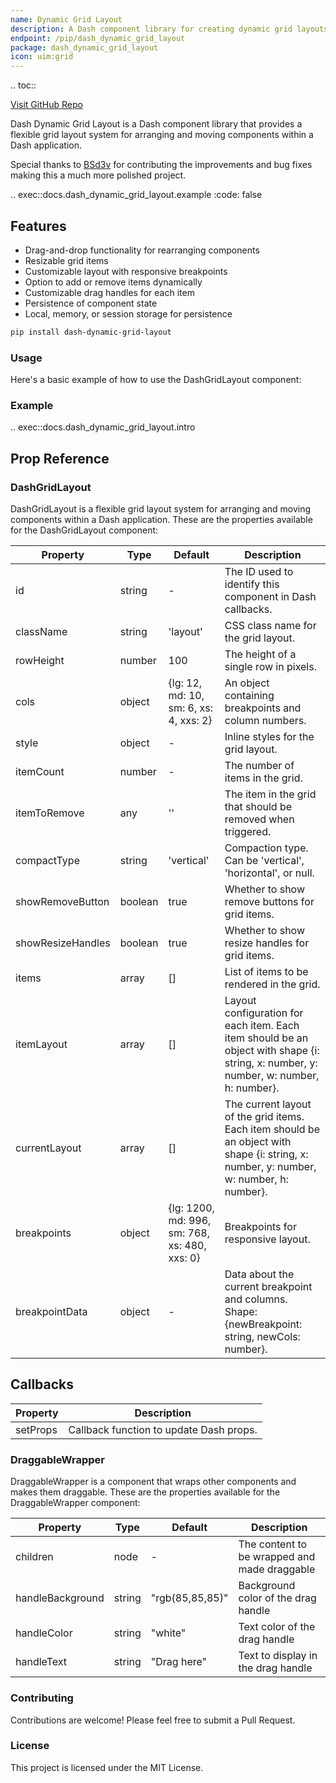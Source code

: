 ```yaml
---
name: Dynamic Grid Layout
description: A Dash component library for creating dynamic grid layouts.
endpoint: /pip/dash_dynamic_grid_layout
package: dash_dynamic_grid_layout
icon: uim:grid
---
```


.. toc::

[Visit GitHub Repo](https://github.com/pip-install-python/dash-dynamic-grid-layout)

Dash Dynamic Grid Layout is a Dash component library that provides a flexible grid layout system for arranging and moving components within a Dash application.

Special thanks to [BSd3v](https://github.com/BSd3v) for contributing the improvements and bug fixes making this a much more polished project.

.. exec::docs.dash_dynamic_grid_layout.example
    :code: false

## Features

- Drag-and-drop functionality for rearranging components
- Resizable grid items
- Customizable layout with responsive breakpoints
- Option to add or remove items dynamically
- Customizable drag handles for each item
- Persistence of component state
- Local, memory, or session storage for persistence

```bash
pip install dash-dynamic-grid-layout
```

### Usage
Here's a basic example of how to use the DashGridLayout component:

### Example

.. exec::docs.dash_dynamic_grid_layout.intro

## Prop Reference

### DashGridLayout

DashGridLayout is a flexible grid layout system for arranging and moving components within a Dash application. These are the properties available for the DashGridLayout component:

| Property          | Type    | Default                                       | Description                                                                                                                             |
|-------------------|---------|-----------------------------------------------|-----------------------------------------------------------------------------------------------------------------------------------------|
| id                | string  | -                                             | The ID used to identify this component in Dash callbacks.                                                                               |
| className         | string  | 'layout'                                      | CSS class name for the grid layout.                                                                                                     |
| rowHeight         | number  | 100                                           | The height of a single row in pixels.                                                                                                   |
| cols              | object  | {lg: 12, md: 10, sm: 6, xs: 4, xxs: 2}        | An object containing breakpoints and column numbers.                                                                                    |
| style             | object  | -                                             | Inline styles for the grid layout.                                                                                                      |
| itemCount         | number  | -                                             | The number of items in the grid.                                                                                                        |
| itemToRemove      | any     | ''                                            | The item in the grid that should be removed when triggered.                                                                             |
| compactType       | string  | 'vertical'                                    | Compaction type. Can be 'vertical', 'horizontal', or null.                                                                              |
| showRemoveButton  | boolean | true                                          | Whether to show remove buttons for grid items.                                                                                          |
| showResizeHandles | boolean | true                                          | Whether to show resize handles for grid items.                                                                                          |
| items             | array   | []                                            | List of items to be rendered in the grid.                                                                                               |
| itemLayout        | array   | []                                            | Layout configuration for each item. Each item should be an object with shape {i: string, x: number, y: number, w: number, h: number}.   |
| currentLayout     | array   | []                                            | The current layout of the grid items. Each item should be an object with shape {i: string, x: number, y: number, w: number, h: number}. |
| breakpoints       | object  | {lg: 1200, md: 996, sm: 768, xs: 480, xxs: 0} | Breakpoints for responsive layout.                                                                                                      |
| breakpointData    | object  | -                                             | Data about the current breakpoint and columns. Shape: {newBreakpoint: string, newCols: number}.                                         |

## Callbacks

| Property | Description                             |
|----------|-----------------------------------------|
| setProps | Callback function to update Dash props. |

### DraggableWrapper

DraggableWrapper is a component that wraps other components and makes them draggable. These are the properties available for the DraggableWrapper component:

| Property         | Type   | Default         | Description                                  |
|------------------|--------|-----------------|----------------------------------------------|
| children         | node   | -               | The content to be wrapped and made draggable |
| handleBackground | string | "rgb(85,85,85)" | Background color of the drag handle          |
| handleColor      | string | "white"         | Text color of the drag handle                |
| handleText       | string | "Drag here"     | Text to display in the drag handle           |

### Contributing
Contributions are welcome! Please feel free to submit a Pull Request.

### License
This project is licensed under the MIT License.